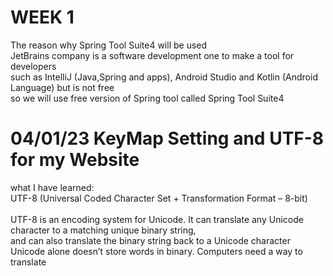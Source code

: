 # WEEK 1
The reason why Spring Tool Suite4 will be used <br>
JetBrains company is a software development one to make a tool for developers<br>
such as IntelliJ (Java,Spring and apps), Android Studio and Kotlin (Android Language) but is not free <br>
so we will use free version of Spring tool called Spring Tool Suite4 <br>

# 04/01/23 KeyMap Setting and UTF-8 for my Website <br>
what I have learned: <br>
UTF-8 (Universal Coded Character Set + Transformation Format – 8-bit) <br>
<br> UTF-8 is an encoding system for Unicode. It can translate any Unicode character to a matching unique binary string,
<br> and can also translate the binary string back to a Unicode character
<br> Unicode alone doesn’t store words in binary. Computers need a way to translate
